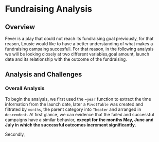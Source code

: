 # Fundraising Analysis 
## Overview 
Fever is a play that could not reach its fundraising goal previously, for that reason, Lousie would like to have a better understanding of what makes a fundraising campaing succesfull. For that reason, in the following analysis we will be looking closely at two different variables,goal amount, launch date and its relationship with the outcome of the fundraising.

## Analysis and Challenges 
### Overall Analysis 
To begin the analysis, we first used the `=year` function to extract the time information from the launch date, later a `PivotTable` was created and filtrated by `months`, the parent category into `Theater` and arranged in `descendent`. At first glance, we can evidence that the failed and successful campaigns have a similar behavior, **except for the months May, June and July in which the successful outcomes increment significantly.**

Secondly, 
